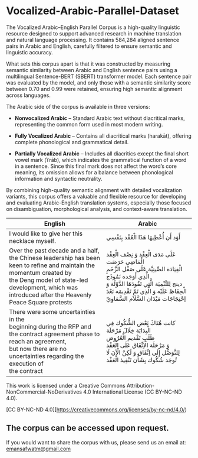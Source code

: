 # Vocalized-Arabic-Parallel-Dataset
The Vocalized Arabic–English Parallel Corpus is a high-quality linguistic resource designed to support advanced research in machine translation and natural language processing. It contains 584,284 aligned sentence pairs in Arabic and English, carefully filtered to ensure semantic and linguistic accuracy.

What sets this corpus apart is that it was constructed by measuring semantic similarity between Arabic and English sentence pairs using a multilingual Sentence-BERT (SBERT) transformer model. Each sentence pair was evaluated by the model, and only those with a semantic similarity score between 0.70 and 0.99 were retained, ensuring high semantic alignment across languages.

The Arabic side of the corpus is available in three versions:

- **Nonvocalized Arabic** – Standard Arabic text without diacritical marks, representing the common form used in most modern writing.

- **Fully Vocalized Arabic** – Contains all diacritical marks (harakāt), offering complete phonological and grammatical detail.

- **Partially Vocalized Arabic** – Includes all diacritics except the final short vowel mark (ʾiʿrāb), which indicates the grammatical function of a word in a sentence. Since this final mark does not affect the word’s core meaning, its omission allows for a balance between phonological information and syntactic neutrality.

By combining high-quality semantic alignment with detailed vocalization variants, this corpus offers a valuable and flexible resource for developing and evaluating Arabic-English translation systems, especially those focused on disambiguation, morphological analysis, and context-aware translation.

|                        English                              |           Arabic         |
|-------------------------------------------------------------|--------------------------|
| I would like to give her this necklace myself.              | أَوَد أَن أُعْطِيهَا هَذَا الْعُقْد بِنَفْسِي     |
| Over the past decade and a half, the Chinese leadership has been <br> keen to refine and maintain the momentum created by <br> the Deng model of state-led development, which was <br> introduced after the Heavenly Peace Square protests        |عَلَى مَدَى الْعِقْد وَ نِصْف الْعِقْد الْمَاضِي حَرَصَت <br> الْقِيَادَة الصِّينِيَّة عَلَى صَقْل الزَّخَمِ الَّذِي أَوَجَده نَمُوذَج <br> دينج لِلتَّنْمِيَة الَّتِي تَقُودَهَا الدَّوْلَة وَ الْحِفَاظ عَلَيْه وَ الَّذِي تَمّ تَقْدِيمَه بَعْدَ اِحْتِجَاجَات مَيْدَان السَّلَاَم السَّمَاوِيّ|              
|There were some uncertainties in the <br> beginning during the RFP and the contract agreement phase to reach an agreement, <br> but now there are no uncertainties regarding the execution of <br> the contract                                               | كانت هُنَاكَ بَعْض الشُّكُوك فِي الْبِدَايَة خِلَالَ مَرْحَلَة  <br> طَلَب تَقْديم الْعُرُوض  <br> وَ مَرْحَلَة الْاِتِّفَاق عَلَى الْعَقْد لِلتَّوَصُّل إِلَى اِتِّفَاق وَ لَكِنَّ الْآنَ لَا تُوجَد شُكُوك بِشَأْن تَنْفِيذ الْعَقْد|
 
This work is licensed under a Creative Commons Attribution-NonCommercial-NoDerivatives 4.0 International License (CC BY-NC-ND 4.0).

[CC BY-NC-ND 4.0][https://creativecommons.org/licenses/by-nc-nd/4.0/) 

## The corpus can be accessed upon request.
If you would want to share the corpus with us, please send us an email at:  [emansafwatm@gmail.com](mailto:emansafwatm@gmail.comm)
